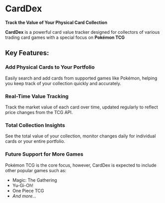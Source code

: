 # CardDex

**Track the Value of Your Physical Card Collection**

**CardDex** is a powerful card value tracker designed for collectors of various trading card games with a special focus on **Pokémon TCG**

## Key Features:

### Add Physical Cards to Your Portfolio
Easily search and add cards from supported games like Pokémon, helping you keep track of your collection quickly and accurately.

### Real-Time Value Tracking
Track the market value of each card over time, updated regularly to reflect price changes from the TCG API.

### Total Collection Insights
See the total value of your collection, monitor changes daily for individual cards or your entire portfolio.

### Future Support for More Games
Pokémon TCG is the core focus, however, CardDex is expected to include other popular games such as:

- Magic: The Gathering  
- Yu-Gi-Oh!  
- One Piece TCG  
- *And more...*

